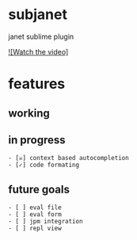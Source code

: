 # subjanet

janet sublime plugin

[![Watch the video]](show-off/subjanet.mkv)

# features
  ## working
  ## in progress
    - [☠] context based autocompletion
    - [✓] code formating
  ## future goals
    - [ ] eval file
    - [ ] eval form
    - [ ] jpm integration
    - [ ] repl view
